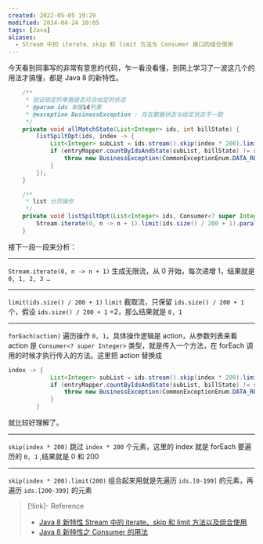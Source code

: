 ```yaml
---
created: 2022-05-05 19:29
modified: 2024-04-24 10:05
tags: [Java]
aliases:
  - Stream 中的 iterate、skip 和 limit 方法与 Consumer 接口的组合使用
---
```


今天看到同事写的非常有意思的代码，乍一看没看懂，到网上学习了一波这几个的用法才搞懂，都是 Java 8 的新特性。

```java
    /**
     * 验证给定的单据是否符合给定的状态
     * @param ids 单据id列表
     * @exception BusinessException : 存在数据状态与给定状态不一致
     */
    private void allMatchState(List<Integer> ids, int billState) {
        listSpiltOpt(ids, index -> {
            List<Integer> subList = ids.stream().skip(index * 200).limit(200).collect(Collectors.toList());
            if (entryMapper.countByIdsAndState(subList, billState) != subList.size()) {
                throw new BusinessException(CommonExceptionEnum.DATA_REFUSE_OPTIONAL);
            }
        });
    }

    /**
     * list 分页操作
     */
    private void listSpiltOpt(List<Integer> ids, Consumer<? super Integer> action) {
        Stream.iterate(0, n -> n + 1).limit(ids.size() / 200 + 1).parallel().forEach(action);
    }
```

接下一段一段来分析：

---
`Stream.iterate(0, n -> n + 1)`
生成无限流，从 0 开始，每次递增 1，结果就是 `0, 1, 2, 3 …`

---
`limit(ids.size() / 200 + 1)`
`limit` 截取流，只保留 ` ids.size() / 200 + 1 ` 个，假设 ` ids.size() / 200 + 1 ` =2，那么结果就是 ` 0, 1 `

---
`forEach(action)`
遍历操作 `0, 1`，具体操作逻辑是 action，从参数列表来看 action 是 `Consumer<? super Integer>` 类型，就是传入一个方法，在 forEach 调用的时候才执行传入的方法。这里把 action 替换成

```java
index -> {
            List<Integer> subList = ids.stream().skip(index * 200).limit(200).collect(Collectors.toList());
            if (entryMapper.countByIdsAndState(subList, billState) != subList.size()) {
                throw new BusinessException(CommonExceptionEnum.DATA_REFUSE_OPTIONAL);
            }
        }
```

就比较好理解了。

---
`skip(index * 200)`
跳过 `index * 200` 个元素，这里的 index 就是 forEach 要遍历的 `0, 1` ,结果就是 0 和 200

---
`skip(index * 200).limit(200)`
组合起来用就是先遍历 `ids.[0-199]` 的元素，再遍历 `ids.[200-399]` 的元素

> [!link]- Reference
> 
> - [Java 8 新特性 Stream 中的 iterate、skip 和 limit 方法以及组合使用](https://blog.csdn.net/weixin_40745445/article/details/122434349)
> - [Java 8 新特性之 Consumer 的用法](https://blog.csdn.net/qq_36893229/article/details/122866794)
